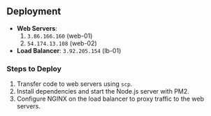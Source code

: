 ## Deployment
- **Web Servers**:  
  1. `3.86.166.160` (web-01)  
  2. `54.174.13.108` (web-02)  
- **Load Balancer**: `3.92.205.154` (lb-01)  

### Steps to Deploy
1. Transfer code to web servers using `scp`.  
2. Install dependencies and start the Node.js server with PM2.  
3. Configure NGINX on the load balancer to proxy traffic to the web servers.  